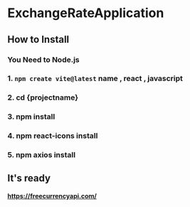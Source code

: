 # ExchangeRateApplication

## How to Install

### You Need to Node.js

### 1. `npm create vite@latest` name ,  react , javascript

### 2. cd {projectname}

### 3. npm install

### 4. npm react-icons install

### 5. npm axios install

## It's ready

#### https://freecurrencyapi.com/
